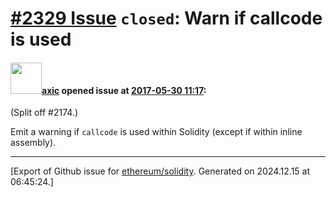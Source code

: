 # [\#2329 Issue](https://github.com/ethereum/solidity/issues/2329) `closed`: Warn if callcode is used

#### <img src="https://avatars.githubusercontent.com/u/20340?v=4" width="50">[axic](https://github.com/axic) opened issue at [2017-05-30 11:17](https://github.com/ethereum/solidity/issues/2329):

(Split off #2174.)

Emit a warning if `callcode` is used within Solidity (except if within inline assembly).




-------------------------------------------------------------------------------



[Export of Github issue for [ethereum/solidity](https://github.com/ethereum/solidity). Generated on 2024.12.15 at 06:45:24.]
